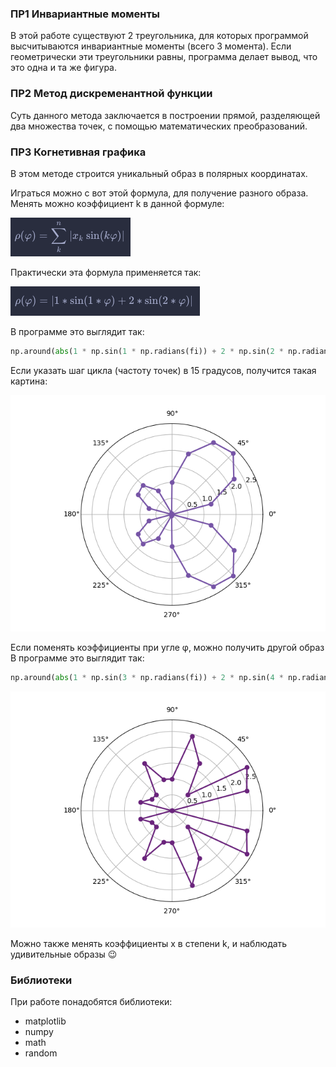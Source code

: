 ### ПР1 Инвариантные моменты
В этой работе существуют 2 треугольника, для которых программой высчитываются инвариантные моменты (всего 3 момента). Если геометрически эти треугольники равны, программа делает вывод, что это одна и та же фигура.

### ПР2 Метод дискременантной функции
Суть данного метода заключается в построении прямой, разделяющей два множества точек, с помощью математических преобразований.

### ПР3 Когнетивная графика
В этом методе строится уникальный образ в полярных координатах.

Играться можно с вот этой формула, для получение разного образа.<br>
Менять можно коэффициент k в данной формуле:

![Формула 1](./res/formyla1.png)

Практически эта формула применяется так:

![Формула 2](./res/formyla2.png)

В программе это выглядит так:
```python
np.around(abs(1 * np.sin(1 * np.radians(fi)) + 2 * np.sin(2 * np.radians(fi))), decimals=10)
```
Если указать шаг цикла (частоту точек) в 15 градусов, получится такая картина:

![Полярная развёртка 1](./res/Полярная_развёртка.png)

Если поменять коэффициенты при угле φ, можно получить другой образ<br>
В программе это выглядит так:

```python
np.around(abs(1 * np.sin(3 * np.radians(fi)) + 2 * np.sin(4 * np.radians(fi))), decimals=10)
```

![Полярная развёртка 2](./res/Полярная_развёртка2.png)

Можно также менять коэффициенты x в степени k, и наблюдать удивительные образы :wink:

### Библиотеки
При работе понадобятся библиотеки:
* matplotlib
* numpy
* math
* random
